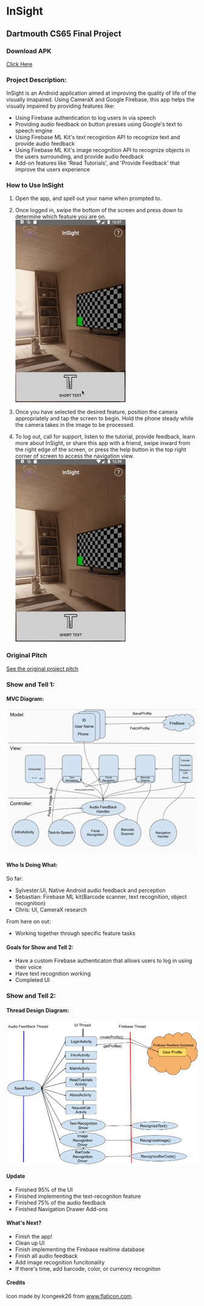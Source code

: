 # InSight

## Dartmouth CS65 Final Project

### Download APK
[Click Here](https://drive.google.com/file/d/1rCnARfaD0p58YvcCweHj1kzi9GL4qgWc/view?usp=sharing)

### Project Description:
InSight is an Android application aimed at improving the quality of life of the visually imapaired.
Using CameraX and Google Firebase, this app helps the visually impaired by providing features like:
- Using Firebase authentication to log users in via speech
- Providing audio feedback on button presses using Google's text to speech engine
- Using Firebase ML Kit's text recogintion API to recognize text and provide audio feedback
- Using Firebase ML Kit's image recognition API to recognize objects in the users surrounding, and provide audio feedback
- Add-on features like 'Read Tutorials', and 'Provide Feedback' that improve the users experience

### How to Use InSight
1. Open the app, and spell out your name when prompted to.


2. Once logged in, swipe the bottom of the screen and press down to determine which feature you are on.
![](images/buttons_gif.gif)

3. Once you have selected the desired feature, position the camera appropriately and tap the screen
to begin. Hold the phone steady while the camera takes in the image to be processed.

4. To log out, call for support, listen to the tutorial, provide feedback, learn more about InSight, or share
this app with a friend, swipe inward from the right edge of the screen, or press the help button in
the top right corner of screen to access the navigation view.
![](images/nav_view_gif.gif)



### Original Pitch
[See the original project pitch](https://docs.google.com/presentation/d/1PjDBnxKh9KSKOLvDSTeLFw40MYGL8JayIdCbSn8xo9Q/edit?usp=sharing)


### Show and Tell 1:
#### MVC Diagram:
![](images/mvc_diagram.png)


#### Who Is Doing What:
So far:
- Sylvester:UI, Native Android audio feedback and perception
- Sebastian: Firebase ML kit(Barcode scanner, text recognition, object recognition)
- Chris: UI, CameraX research

From here on out:
- Working together through specific feature tasks


#### Goals for Show and Tell 2:
- Have a custom Firebase authenticaton that allows users to log in using their voice
- Have text recognition working
- Completed UI


### Show and Tell 2:

#### Thread Design Diagram:
![](images/thread_mvc.png)

#### Update
- Finished 95% of the UI
- Finished implementing the text-recogniton feature
- Finished 75% of the audio feedback
- Finished Navigation Drawer Add-ons

#### What's Next?
- Finish the app!
- Clean up UI
- Finish implementing the Firebase realtime database
- Finish all audio feedback
- Add image recognition funcitonality
- If there's time, add barcode, color, or currency recogniton


#### Credits
Icon made by Icongeek26 from www.flaticon.com.



